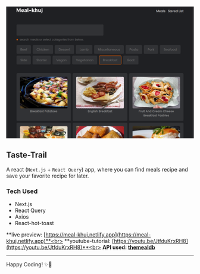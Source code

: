 ![meal-khuj](./images/banner.png)

## Taste-Trail

A react (`Next.js` + `React Query`) app, where you can find meals recipe and save your favorite recipe for later.

### Tech Used

- Next.js
- React Query
- Axios
- React-hot-toast

**live preview: [https://meal-khuj.netlify.app](https://meal-khuj.netlify.app)**<br>
**youtube-tutorial: [https://youtu.be/JtfduKrxRH8](https://youtu.be/JtfduKrxRH8)**<br>
**API used: [themealdb](https://www.themealdb.com/api.php)**

---

Happy Coding! ✨🚀

[notramm-ig]: http://instagram.com/notramm
[wc-ig]: http://instagram.com/web_cifar
[wc-projects]: https://github.com/ShaifArfan/wc-project-tutorials
[wc-fb-group]: https://www.facebook.com/groups/webcifar
